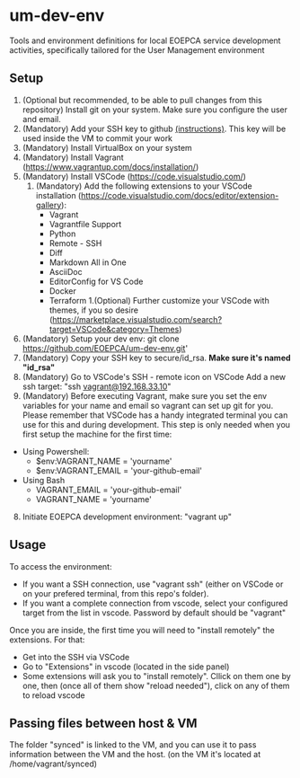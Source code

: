 # um-dev-env
Tools and environment definitions for local EOEPCA service development activities, specifically tailored for the User Management environment

## Setup
1. (Optional but recommended, to be able to pull changes from this repository) Install git on your system. Make sure you configure the user and email.
2. (Mandatory) Add your SSH key to github [(instructions)](https://help.github.com/en/github/authenticating-to-github/adding-a-new-ssh-key-to-your-github-account). This key will be used inside the VM to commit your work
3. (Mandatory) Install VirtualBox on your system
4. (Mandatory) Install Vagrant (https://www.vagrantup.com/docs/installation/)
5. (Mandatory) Install VSCode (https://code.visualstudio.com/)
   1. (Mandatory) Add the following extensions to your VSCode installation (https://code.visualstudio.com/docs/editor/extension-gallery):
        * Vagrant
        * Vagrantfile Support
        * Python
        * Remote - SSH 
        * Diff
        * Markdown All in One
        * AsciiDoc
        * EditorConfig for VS Code
        * Docker
        * Terraform
    1.(Optional) Further customize your VSCode with themes, if you so desire (https://marketplace.visualstudio.com/search?target=VSCode&category=Themes)
6. (Mandatory) Setup your dev env: git clone https://github.com/EOEPCA/um-dev-env.git'
7. (Mandatory) Copy your SSH key to secure/id_rsa. **Make sure it's named "id_rsa"**
8. (Mandatory) Go to VSCode's SSH - remote icon on VSCode Add a new ssh target: "ssh vagrant@192.168.33.10"
9. (Mandatory) Before executing Vagrant, make sure you set the env variables for your name and email so vagrant can set up git for you. Please remember that VSCode has a handy integrated terminal you can use for this and during development. This step is only needed when you first setup the machine for the first time:
  * Using Powershell:
    * $env:VAGRANT_NAME = 'yourname'
    * $env:VAGRANT_EMAIL = 'your-github-email'
  * Using Bash
    * VAGRANT_EMAIL = 'your-github-email'
    * VAGRANT_NAME = 'yourname'

8. Initiate EOEPCA development environment: "vagrant up"

## Usage
To access the environment:
* If you want a SSH connection, use "vagrant ssh" (either on VSCode or on your prefered terminal, from this repo's folder).
* If you want a complete connection from vscode, select your configured target from the list in vscode. Password by default should be "vagrant"

Once you are inside, the first time you will need to "install remotely" the extensions. For that:
* Get into the SSH via VSCode
* Go to "Extensions" in vscode (located in the side panel)
* Some extensions will ask you to "install remotely". Cllick on them one by one, then (once all of them show "reload needed"), click on any of them to reload vscode

## Passing files between host & VM
The folder "synced" is linked to the VM, and you can use it to pass information between the VM and the host. (on the VM it's located at /home/vagrant/synced)
